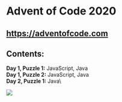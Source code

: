 # Advent of Code 2020

## https://adventofcode.com

## Contents:

**Day 1, Puzzle 1:** JavaScript, Java\
**Day 1, Puzzle 2:** JavaScript, Java\
**Day 2, Puzzle 1:** Java\

![](https://media.giphy.com/media/F6OGeOgxHzgZO31NnM/giphy.gif)
